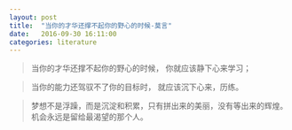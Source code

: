 ```yaml
---
layout: post
title:  "当你的才华还撑不起你的野心的时候-莫言"
date:   2016-09-30 16:11:00
categories: literature
---
```



> 当你的才华还撑不起你的野心的时候，
你就应该静下心来学习；

> 当你的能力还驾驭不了你的目标时，
就应该沉下心来，历练。

> 梦想不是浮躁，而是沉淀和积累，只有拼出来的美丽，没有等出来的辉煌。
机会永远是留给最渴望的那个人。